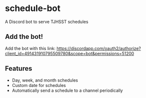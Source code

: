 # schedule-bot
A Discord bot to serve TJHSST schedules

## Add the bot! 
Add the bot with this link: https://discordapp.com/oauth2/authorize?client_id=491431910795509780&scope=bot&permissions=51200

## Features
* Day, week, and month schedules
* Custom date for schedules
* Automatically send a schedule to a channel periodically
